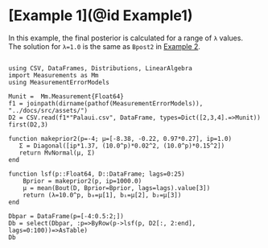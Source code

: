 
# [Example 1](@id Example1)

In this example, the final posterior is calculated for a range of ``λ`` values.  
The solution for ``λ=1.0`` is the same as `Bpost2` in [Example 2](@ref).

```@example 1

using CSV, DataFrames, Distributions, LinearAlgebra
import Measurements as Mm
using MeasurementErrorModels

Munit =  Mm.Measurement{Float64}
f1 = joinpath(dirname(pathof(MeasurementErrorModels)), "../docs/src/assets/")
D2 = CSV.read(f1*"Palaui.csv", DataFrame, types=Dict([2,3,4].=>Munit))
first(D2,3)
```


```@example 1
function makeprior2(p=-4; μ=[-8.38, -0.22, 0.97*0.27], ip=1.0)
   Σ = Diagonal([ip*1.37, (10.0^p)*0.02^2, (10.0^p)*0.15^2])
   return MvNormal(μ, Σ)
end

function lsf(p::Float64, D::DataFrame; lags=0:25)
    Bprior = makeprior2(p, ip=1000.0)
    μ = mean(Bout(D, Bprior=Bprior, lags=lags).value[3])
    return (λ=10.0^p, b₀=μ[1], b₁=μ[2], b₂=μ[3])
end

Dbpar = DataFrame(p=[-4:0.5:2;])
Db = select(Dbpar, :p=>ByRow(p->lsf(p, D2[:, 2:end], lags=0:100))=>AsTable)
Db
```


